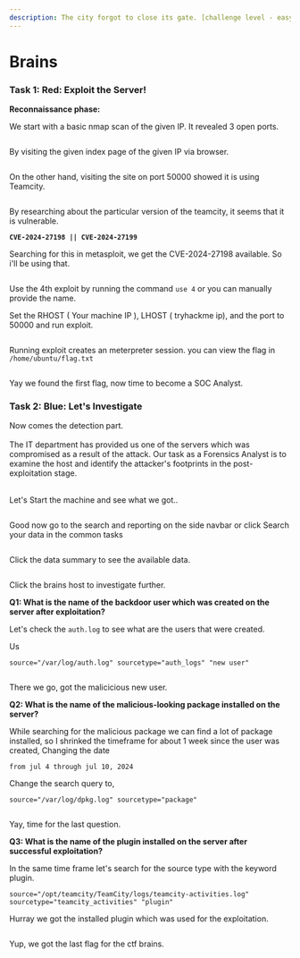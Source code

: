 ```yaml
---
description: The city forgot to close its gate. [challenge level - easy]
---
```


# Brains

### Task 1: Red: Exploit the Server!

**Reconnaissance phase:**

We start with a basic nmap scan of the given IP. It revealed 3 open ports.

<figure><img src="../.gitbook/assets/Screenshot From 2024-12-28 04-30-11.png" alt=""><figcaption></figcaption></figure>

By visiting the given index page of the given IP via browser.

<figure><img src="../.gitbook/assets/Screenshot From 2024-12-28 04-39-05.png" alt=""><figcaption></figcaption></figure>

On the other hand, visiting the site on port 50000 showed it is using Teamcity.

<figure><img src="../.gitbook/assets/Untitled Project.jpg" alt=""><figcaption></figcaption></figure>



By researching about the particular version of the teamcity, it seems that it is vulnerable.

**`CVE-2024-27198 || CVE-2024-27199`**&#x20;

Searching for this in metasploit, we get the CVE-2024-27198 available. So i'll be using that.

<figure><img src="../.gitbook/assets/Screenshot From 2024-12-29 17-34-50.png" alt=""><figcaption></figcaption></figure>

Use the 4th exploit by running the command `use 4` or you can manually provide the name.

Set the RHOST ( Your machine IP ), LHOST ( tryhackme ip), and the port to 50000 and run exploit.

<figure><img src="../.gitbook/assets/Screenshot From 2024-12-29 17-37-41.png" alt=""><figcaption></figcaption></figure>

Running exploit creates an meterpreter session. you can view the flag in `/home/ubuntu/flag.txt`

<figure><img src="../.gitbook/assets/Web_Photo_Editor.jpg" alt=""><figcaption></figcaption></figure>

Yay we found the first flag, now time to become a SOC Analyst.

&#x20;

### Task 2: Blue: Let's Investigate

Now comes the detection part.\
\
The IT department has provided us one of the servers which was compromised as a result of the attack. Our task as a Forensics Analyst is to examine the host and identify the attacker's footprints in the post-exploitation stage.

\
Let's Start the machine and see what we got..

<figure><img src="../.gitbook/assets/Screenshot From 2024-12-29 18-05-33.png" alt=""><figcaption></figcaption></figure>

Good now go to the search and reporting on the side navbar or click Search your data in the common tasks

<figure><img src="../.gitbook/assets/Untitled Project (1).jpg" alt=""><figcaption></figcaption></figure>



Click the data summary to see the available data.

<figure><img src="../.gitbook/assets/Screenshot From 2024-12-29 18-14-16.png" alt=""><figcaption></figcaption></figure>

Click the brains host to investigate further.

**Q1: What is the name of the backdoor user which was created on the server after exploitation?**

Let's check the `auth.log` to see what are the users that were created.

Us

`source="/var/log/auth.log" sourcetype="auth_logs" "new user"`

<figure><img src="../.gitbook/assets/Untitled Project (2).jpg" alt=""><figcaption></figcaption></figure>

There we go, got the malicicious new user.

**Q2: What is the name of the malicious-looking package installed on the server?**

While searching for the malicious package we can find a lot of package installed, so I shrinked the timeframe for about 1 week since the user was created, Changing the date&#x20;

`from jul 4 through jul 10, 2024`&#x20;

Change the search query to,

`source="/var/log/dpkg.log" sourcetype="package"`

<figure><img src="../.gitbook/assets/Untitled Project (4).jpg" alt=""><figcaption></figcaption></figure>

Yay, time for the last question.

**Q3: What is the name of the plugin installed on the server after successful exploitation?**

In the same time frame let's search for the source type with the keyword plugin.

`source="/opt/teamcity/TeamCity/logs/teamcity-activities.log" sourcetype="teamcity_activities" "plugin"`

Hurray we got the installed plugin which was used for the exploitation.

<figure><img src="../.gitbook/assets/Untitled Project (5).jpg" alt=""><figcaption></figcaption></figure>

Yup, we got the last flag for the ctf brains.





